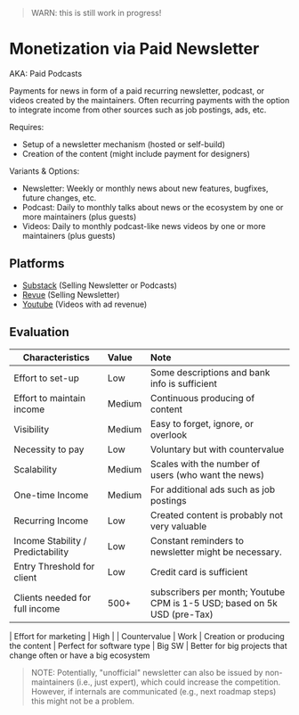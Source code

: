 > WARN: this is still work in progress!

# Monetization via Paid Newsletter
AKA: Paid Podcasts

Payments for news in form of a paid recurring newsletter, podcast, or videos created by the maintainers. Often recurring payments with the option to integrate income from other sources such as job postings, ads, etc.

Requires:
* Setup of a newsletter mechanism (hosted or self-build)
* Creation of the content (might include payment for designers) 

Variants & Options:
* Newsletter: Weekly or monthly news about new features, bugfixes, future changes, etc.
* Podcast: Daily to monthly talks about news or the ecosystem by one or more maintainers (plus guests)
* Videos: Daily to monthly podcast-like news videos by one or more maintainers (plus guests)

## Platforms
* [Substack](https://substack.com/) (Selling Newsletter or Podcasts)
* [Revue](https://www.getrevue.co/) (Selling Newsletter)
* [Youtube](https://www.youtube.com/) (Videos with ad revenue)

## Evaluation

| Characteristics                   | Value  | Note |
| --------------------------------- |:------ |:---- |
| Effort to set-up                  | Low    | Some descriptions and bank info is sufficient
| Effort to maintain income         | Medium | Continuous producing of content
| Visibility                        | Medium | Easy to forget, ignore, or overlook
| Necessity to pay                  | Low    | Voluntary but with countervalue
| Scalability                       | Medium | Scales with the number of users (who want the news)
| One-time Income                   | Medium | For additional ads such as job postings
| Recurring Income                  | Low    | Created content is probably not very valuable 
| Income Stability / Predictability | Low    | Constant reminders to newsletter might be necessary.
| Entry Threshold for client        | Low    | Credit card is sufficient
| Clients needed for full income    | 500+   | subscribers per month; Youtube CPM is 1-5 USD; based on 5k USD (pre-Tax)

| Effort for marketing              | High   | 
| Countervalue                      | Work   | Creation or producing the content
| Perfect for software type         | Big SW | Better for big projects that change often or have a big ecosystem

> NOTE: Potentially, "unofficial" newsletter can also be issued by non-maintainers (i.e., just expert), which could increase the competition. However, if internals are communicated (e.g., next roadmap steps) this might not be a problem.